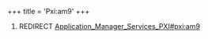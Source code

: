 +++
title = 'Pxi:am9'
+++

1.  REDIRECT
    [Application_Manager_Services_PXI#pxi:am9](Application_Manager_Services_PXI#pxiam9 "wikilink")
